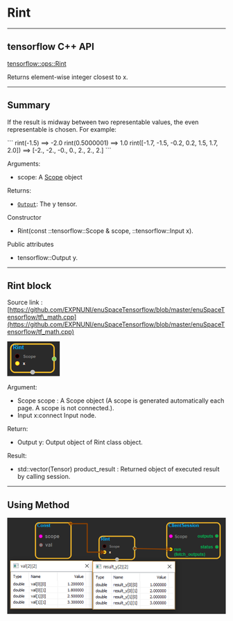 # Rint

---

## tensorflow C++ API

[tensorflow::ops::Rint](https://www.tensorflow.org/api_docs/cc/class/tensorflow/ops/rint)

Returns element-wise integer closest to x.

---

## Summary

If the result is midway between two representable values, the even representable is chosen. For example:

\`\`\` rint\(-1.5\) ==&gt; -2.0 rint\(0.5000001\) ==&gt; 1.0 rint\(\[-1.7, -1.5, -0.2, 0.2, 1.5, 1.7, 2.0\]\) ==&gt; \[-2., -2., -0., 0., 2., 2., 2.\] \`\`\`

Arguments:

* scope: A [Scope](https://www.tensorflow.org/api_docs/cc/class/tensorflow/scope.html#classtensorflow_1_1_scope) object

Returns:

* [`Output`](https://www.tensorflow.org/api_docs/cc/class/tensorflow/output.html#classtensorflow_1_1_output): The y tensor.

Constructor

* Rint\(const ::tensorflow::Scope & scope,  ::tensorflow::Input x\).

Public attributes

* tensorflow::Output y.

---

## Rint block

Source link : [https://github.com/EXPNUNI/enuSpaceTensorflow/blob/master/enuSpaceTensorflow/tf\_math.cpp](https://github.com/EXPNUNI/enuSpaceTensorflow/blob/master/enuSpaceTensorflow/tf_math.cpp)

![](/assets/math_Rint_Symbol.png)

Argument:

* Scope scope : A Scope object \(A scope is generated automatically each page. A scope is not connected.\).
* Input x:connect  Input node.

Return:

* Output y: Output object of Rint class object.

Result:

* std::vector\(Tensor\) product\_result : Returned object of executed result by calling session.

---

## Using Method

![](/assets/math_Rint_Method.png)


